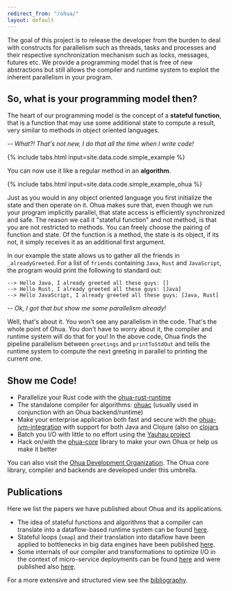 ```yaml
---
redirect_from: "/ohua/"
layout: default
---
```


The goal of this project is to release the developer from the burden to deal
with constructs for parallelism such as threads, tasks and processes and their
respective synchronization mechanism such as locks, messages, futures etc. We
provide a programming model that is free of new abstractions but still allows
the compiler and runtime system to exploit the inherent parallelism in your
program.

## So, what is your programming model then?

The heart of our programming model is the concept of a **stateful function**,
that is a function that may use some additional state to compute a result, very
similar to methods in object oriented languages.

_-- What?! That's not new, I do that all the time when I write code!_

{% include tabs.html input=site.data.code.simple_example %}

You can now use it like a regular method in an **algorithm**.

{% include tabs.html input=site.data.code.simple_example_ohua %}

Just as you would in any object oriented language you first initialize the state
and then operate on it. Ohua makes sure that, even though we run your program
implicitly parallel, that state access is efficiently synchronized and safe. The
reason we call it "stateful function" and not method, is that you are not
restricted to methods. You can freely choose the pairing of function and state.
Of the function is a method, the state is its object, if its not, it simply
receives it as an additional first argument.

In our example the state allows us to gather all the friends in
`_alreadyGreeted`. For a list of `friends` containing `Java`, `Rust` and
`JavaScript`, the program would print the following to standard out:

```
--> Hello Java, I already greeted all these guys: []
--> Hello Rust, I already greeted all these guys: [Java]
--> Hello JavaScript, I already greeted all these guys: [Java, Rust]
```

_--  Ok, I got that but show me some parallelism already!_

Well, that's about it. You won't see any parallelism in the code. That's the
whole point of Ohua. You don't have to worry about it, the compiler and runtime
system will do that for you! In the above code, Ohua finds the pipeline
parallelism between `greetings` and `printToStdOut` and tells the runtime system
to compute the next greeting in parallel to printing the current one.

## Show me Code!

- Parallelize your Rust code with the [ohua-rust-runtime](https://github.com/ohua-dev/ohua-rust-runtime)
- The standalone compiler for algorithms: [ohuac](https://github.com/ohua-dev/ohuac) (usually used in conjunction with an Ohua backend/runtime)
- Make your enterprise application both fast and secure with the [ohua-jvm-integration](https://github.com/ohua-dev/ohua-jvm-integration) with support for both Java and Clojure (also on [clojars](https://clojars.org/ohua)
- Batch you I/O with little to no effort using the [Yauhau project](https://github.com/ohua-dev/yauhau)
- Hack on/with the [ohua-core](https://github.com/ohua-dev/ohua-core) library to make your own Ohua or help us make it better

You can also visit the [Ohua Development Organization](https://github.com/ohua-dev). The Ohua core library, compiler and backends are developed under this umbrella.

## Publications

Here we list the papers we have published about Ohua and its applications.

* The idea of stateful functions and algorithms that a compiler can translate into a dataflow-based runtime system can be found [here](https://dl.acm.org/citation.cfm?id=2807431).
* Stateful loops (`smap`) and their translation into dataflow have been applied to bottlenecks in big data engines have been published [here](https://cfaed.tu-dresden.de/files/Images/people/chair-cc/publications/1802_Ertel_PMAM.pdf).
* Some internals of our compiler and transformations to optimize I/O in the context of micro-service deployments can be found [here](/yauhau/) and were published also [here](https://dl.acm.org/citation.cfm?id=3179505).

For a more extensive and structured view see the [bibliography](/bib/).
